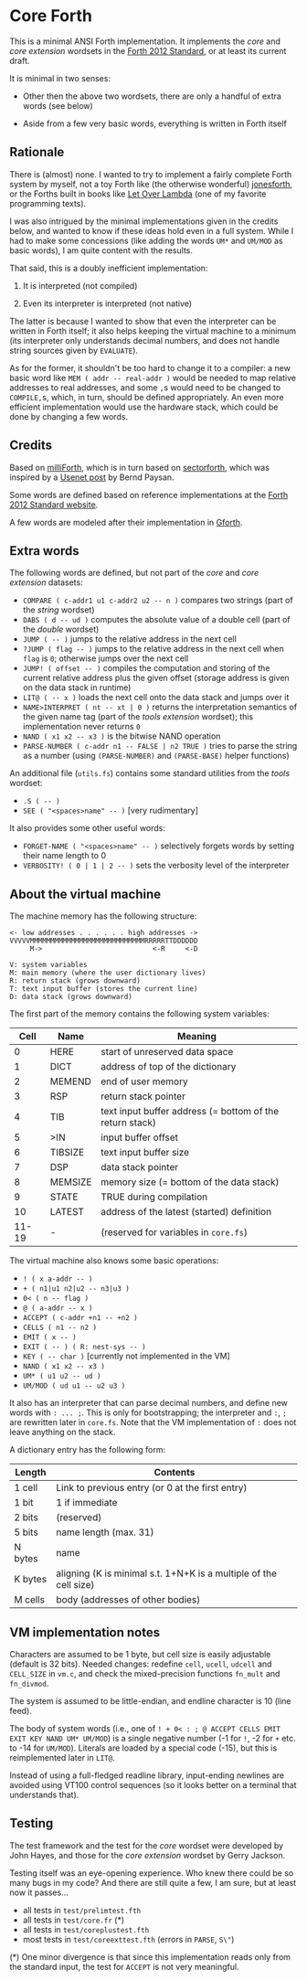 # Core Forth

This is a minimal ANSI Forth implementation. It implements the *core* and
*core extension* wordsets in the [Forth 2012 Standard](https://forth-standard.org/),
or at least its current draft.

It is minimal in two senses:

 - Other then the above two wordsets, there are only a handful of extra words (see below)
 
 - Aside from a few very basic words, everything is written in Forth itself

## Rationale

There is (almost) none. I wanted to try to implement a fairly complete Forth system by myself,
not a toy Forth like (the otherwise wonderful)
[jonesforth](https://github.com/nornagon/jonesforth/),
or the Forths built in books like [Let Over Lambda](https://letoverlambda.com/)
(one of my favorite programming texts).

I was also intrigued by the minimal implementations given in the credits below,
and wanted to know if these ideas hold even in a full system.
While I had to make some concessions (like adding the words `UM*` and `UM/MOD`
as basic words), I am quite content with the results.

That said, this is a doubly inefficient implementation:

1. It is interpreted (not compiled)

1. Even its interpreter is interpreted (not native)

The latter is because I wanted to show that even the interpreter can
be written in Forth itself; it also helps keeping the virtual machine
to a minimum (its interpreter only understands decimal numbers, and
does not handle string sources given by `EVALUATE`).

As for the former, it shouldn't be too hard to change it to a
compiler: a new basic word like `MEM ( addr -- real-addr )` would be
needed to map relative addresses to real addresses, and some `,`s
would need to be changed to `COMPILE,`s, which, in turn, should be
defined appropriately. An even more efficient implementation would
use the hardware stack, which could be done by changing a few words.

## Credits

Based on [milliForth](https://github.com/fuzzballcat/milliForth),
which is in turn based on [sectorforth](https://github.com/cesarblum/sectorforth),
which was inspired by a [Usenet post](https://groups.google.com/g/comp.lang.forth/c/NS2icrCj1jQ)
by Bernd Paysan.

Some words are defined based on reference implementations at the
[Forth 2012 Standard website](https://forth-standard.org/).

A few words are modeled after their implementation in
[Gforth](https://www.gnu.org/software/gforth/).

## Extra words

The following words are defined, but not part of the *core* and *core extension* datasets:

- `COMPARE ( c-addr1 u1 c-addr2 u2 -- n )` compares two strings (part of the *string* wordset)
- `DABS ( d -- ud )` computes the absolute value of a double cell (part of the *double* wordset)
- `JUMP ( -- )` jumps to the relative address in the next cell
- `?JUMP ( flag -- )` jumps to the relative address in the next cell when `flag` is `0`;
  otherwise jumps over the next cell
- `JUMP! ( offset -- )` compiles the computation and storing of the current relative address
  plus the given offset (storage address is given on the data stack in runtime)
- `LIT@ ( -- x )` loads the next cell onto the data stack and jumps over it
- `NAME>INTERPRET ( nt -- xt | 0 )` returns the interpretation semantics of the given name tag
   (part of the *tools extension* wordset); this implementation never returns `0`
- `NAND ( x1 x2 -- x3 )` is the bitwise NAND operation
- `PARSE-NUMBER ( c-addr n1 -- FALSE | n2 TRUE )` tries to parse the string as a number
   (using `(PARSE-NUMBER)` and `(PARSE-BASE)` helper functions)

An additional file (`utils.fs`) contains some standard utilities from the *tools* wordset:
- `.S ( -- )`
- `SEE ( "<spaces>name" -- )` [very rudimentary]

It also provides some other useful words:
- `FORGET-NAME ( "<spaces>name" -- )`  selectively forgets words by setting their name length to 0
- `VERBOSITY! ( 0 | 1 | 2 -- )` sets the verbosity level of the interpreter

## About the virtual machine

The machine memory has the following structure:

```
<- low addresses . . . . . . high addresses ->
VVVVVMMMMMMMMMMMMMMMMMMMMMMMMMMMMRRRRRTTDDDDDD
     M->                           <-R     <-D

V: system variables
M: main memory (where the user dictionary lives)
R: return stack (grows downward)
T: text input buffer (stores the current line)
D: data stack (grows downward)
```

The first part of the memory contains the following system variables:

| Cell  | Name    | Meaning                                                  |
|-------|---------|----------------------------------------------------------|
| 0     | HERE    | start of unreserved data space                           |
| 1     | DICT    | address of top of the dictionary                         |
| 2     | MEMEND  | end of user memory                                       |
| 3     | RSP     | return stack pointer                                     |
| 4     | TIB     | text input buffer address (= bottom of the return stack) |
| 5     | >IN     | input buffer offset                                      |
| 6     | TIBSIZE | text input buffer size                                   |
| 7     | DSP     | data stack pointer                                       |
| 8     | MEMSIZE | memory size (= bottom of the data stack)                 |
| 9     | STATE   | TRUE during compilation                                  |
| 10    | LATEST  | address of the latest (started) definition               |
| 11-19 | -       | (reserved for variables in `core.fs`)                    |

The virtual machine also knows some basic operations:

- `! ( x a-addr -- )`
- `+ ( n1|u1 n2|u2 -- n3|u3 )`
- `0< ( n -- flag )`
- `@ ( a-addr -- x )`
- `ACCEPT ( c-addr +n1 -- +n2 )`
- `CELLS ( n1 -- n2 )`
- `EMIT ( x -- )`
- `EXIT ( -- ) ( R: nest-sys -- )`
- `KEY ( -- char )` [currently not implemented in the VM]
- `NAND ( x1 x2 -- x3 )`
- `UM* ( u1 u2 -- ud )`
- `UM/MOD ( ud u1 -- u2 u3 )`

It also has an interpreter that can parse decimal numbers, and define new words with `: ... ;`.
This is only for bootstrapping; the interpreter and `:`, `;` are rewritten later in `core.fs`.
Note that the VM implementation of `:` does not leave anything on the stack.

A dictionary entry has the following form:

| Length  | Contents                                                          |
|---------|-------------------------------------------------------------------|
| 1 cell  | Link to previous entry (or 0 at the first entry)                  |
| 1 bit   | 1 if immediate                                                    |
| 2 bits  | (reserved)                                                        |
| 5 bits  | name length (max. 31)                                             |
| N bytes | name                                                              |
| K bytes | aligning (K is minimal s.t. 1+N+K is a multiple of the cell size) |
| M cells | body (addresses of other bodies)                                  |

## VM implementation notes

Characters are assumed to be 1 byte, but cell size is easily adjustable (default is 32 bits).
Needed changes: redefine `cell`, `ucell`, `udcell` and `CELL_SIZE` in `vm.c`, 
and check the mixed-precision functions `fn_mult` and `fn_divmod`.

The system is assumed to be little-endian, and endline character is 10 (line feed).

The body of system words (i.e., one of
`! + 0< : ; @ ACCEPT CELLS EMIT EXIT KEY NAND UM* UM/MOD`)
is a single negative number (-1 for `!`, -2 for `+` etc. to -14 for `UM/MOD`).
Literals are loaded by a special code (-15), but this is reimplemented later in `LIT@`.

Instead of using a full-fledged readline library, input-ending newlines are avoided
using VT100 control sequences (so it looks better on a terminal that understands that).

## Testing

The test framework and the test for the *core* wordset were developed by John Hayes,
and those for the *core extension* wordset by Gerry Jackson.

Testing itself was an eye-opening experience. Who knew there could be so many bugs in my code?
And there are still quite a few, I am sure, but at least now it passes...

- all tests in `test/prelimtest.fth`
- all tests in `test/core.fr` (*)
- all tests in `test/coreplustest.fth`
- most tests in `test/coreexttest.fth` (errors in `PARSE`, `S\"`)

(*) One minor divergence is that since this implementation reads only from the standard input,
the test for `ACCEPT` is not very meaningful.
